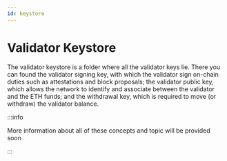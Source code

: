 ```yaml
---
id: keystore
---
```


# Validator Keystore

The validator keystore is a folder where all the validator keys lie. There you can found the validator signing key, with which the validator sign on-chain duties such as attestations and block proposals; the validator public key, which allows the network to identify and associate between the validator and the ETH funds; and the withdrawal key, which is required to move (or withdraw) the validator balance.

:::info

More information about all of these concepts and topic will be provided soon

:::